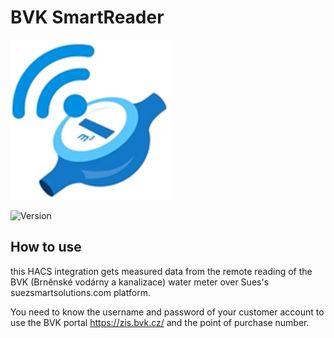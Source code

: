 # BVK SmartReader

![Logo](custom_components/bvk_smartreader/icon.png)

![Version](https://img.shields.io/badge/version-1.0.22-blue)

## How to use

this HACS integration gets measured data from the remote reading of the BVK (Brněnské vodárny a kanalizace) water meter over Sues's suezsmartsolutions.com platform.

You need to know the username and password of your customer account to use the BVK portal https://zis.bvk.cz/ and the point of purchase number.


